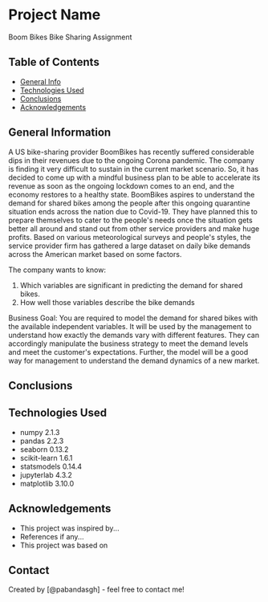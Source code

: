 # Project Name
Boom Bikes Bike Sharing Assignment


## Table of Contents
* [General Info](#general-information)
* [Technologies Used](#technologies-used)
* [Conclusions](#conclusions)
* [Acknowledgements](#acknowledgements)


## General Information
A US bike-sharing provider BoomBikes has recently suffered considerable dips in their revenues due to the ongoing Corona pandemic. The company is finding it very difficult to sustain in the current market scenario. So, it has decided to come up with a mindful business plan to be able to accelerate its revenue as soon as the ongoing lockdown comes to an end, and the economy restores to a healthy state. 
BoomBikes aspires to understand the demand for shared bikes among the people after this ongoing quarantine situation ends across the nation due to Covid-19. They have planned this to prepare themselves to cater to the people's needs once the situation gets better all around and stand out from other service providers and make huge profits.
Based on various meteorological surveys and people's styles, the service provider firm has gathered a large dataset on daily bike demands across the American market based on some factors.

The company wants to know:
1. Which variables are significant in predicting the demand for shared bikes.
2. How well those variables describe the bike demands

Business Goal:
You are required to model the demand for shared bikes with the available independent variables. It will be used by the management to understand how exactly the demands vary with different features. They can accordingly manipulate the business strategy to meet the demand levels and meet the customer's expectations. Further, the model will be a good way for management to understand the demand dynamics of a new market.

## Conclusions



## Technologies Used
- numpy                     2.1.3
- pandas                    2.2.3
- seaborn                   0.13.2
- scikit-learn              1.6.1
- statsmodels               0.14.4
- jupyterlab                4.3.2
- matplotlib                3.10.0




## Acknowledgements

- This project was inspired by...
- References if any...
- This project was based on 


## Contact
Created by [@pabandasgh] - feel free to contact me!
